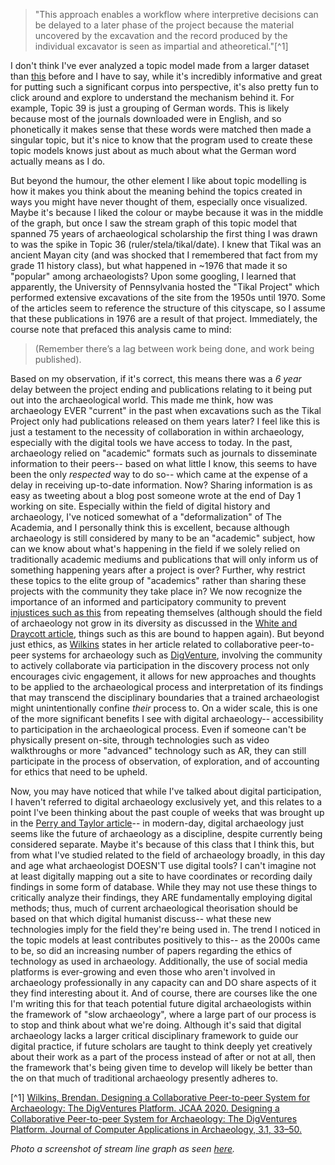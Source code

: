 
> "This approach enables a workflow where interpretive decisions can be delayed to a later phase of the project because the material uncovered by the excavation and the record produced by the individual excavator is seen as impartial and atheoretical."[^1]

I don't think I've ever analyzed a topic model made from a larger dataset than [this](https://shawngraham.github.io/archae-topic-models/20000/#) before and I have to say, while it's incredibly informative and great for putting such a significant corpus into perspective, it's also pretty fun to click around and explore to understand the mechanism behind it. For example, Topic 39 is just a grouping of German words. This is likely because most of the journals downloaded were in English, and so phonetically it makes sense that these words were matched then made a singular topic, but it's nice to know that the program used to create these topic models knows just about as much about what the German word actually means as I do.

But beyond the humour, the other element I like about topic modelling is how it makes you think about the meaning behind the topics created in ways you might have never thought of them, especially once visualized. Maybe it's because I liked the colour or maybe because it was in the middle of the graph, but once I saw the stream graph of this topic model that spanned 75 years of archaeological scholarship the first thing I was drawn to was the spike in Topic 36 (ruler/stela/tikal/date). I knew that Tikal was an ancient Mayan city (and was shocked that I remembered that fact from my grade 11 history class), but what happened in ~1976 that made it so "popular" among archaeologists? Upon some googling, I learned that apparently, the University of Pennsylvania hosted the "Tikal Project" which performed extensive excavations of the site from the 1950s until 1970. Some of the articles seem to reference the structure of this cityscape, so I assume that these publications in 1976 are a result of that project. Immediately, the course note that prefaced this analysis came to mind:

  > (Remember there’s a lag between work being done, and work being published).

Based on my observation, if it's correct, this means there was a *6 year* delay between the project ending and publications relating to it being put out into the archaeological world. This made me think, how was archaeology EVER "current" in the past when excavations such as the Tikal Project only had publications released on them years later? I feel like this is just a testament to the necessity of collaboration in within archaeology, especially with the digital tools we have access to today. In the past, archaeology relied on "academic" formats such as journals to disseminate information to their peers-- based on what little I know, this seems to have been the only *respected* way to do so-- which came at the expense of a delay in receiving up-to-date information. Now? Sharing information is as easy as tweeting about a blog post someone wrote at the end of Day 1 working on site. Especially within the field of digital history and archaeology, I've noticed somewhat of a "deformalization" of The Academia, and I personally think this is excellent, because although archaeology is still considered by many to be an "academic" subject, how can we know about what's happening in the field if we solely relied on traditionally academic mediums and publications that will only inform us of something happening years after a project is over? Further, why restrict these topics to the elite group of "academics" rather than sharing these projects with the community they take place in? We now recognize the importance of an informed and participatory community to prevent [injustices such as this](https://www.washingtonpost.com/local/virginia-politics/headstones-black-cemetery-potomac-river/2020/10/25/3586f0d4-0d7a-11eb-8074-0e943a91bf08_story.html) from repeating themselves (although should the field of archaeology not grow in its diversity as discussed in the [White and Draycott article](https://www.sapiens.org/archaeology/archaeology-diversity/), things such as this are bound to happen again). But beyond just ethics, as [Wilkins](http://doi.org/10.5334/jcaa.34) states in her article related to collaborative peer-to-peer systems for archaeology such as [DigVenture](https://digventures.com/), involving the community to actively collaborate via participation in the discovery process not only encourages civic engagement, it allows for new approaches and thoughts to be applied to the archaeological process and interpretation of its findings that may transcend the disciplinary boundaries that a trained archaeologist might unintentionally confine *their* process to. On a wider scale, this is one of the more significant benefits I see with digital archaeology-- accessibility to participation in the archaeological process. Even if someone can't be physically present on-site, through technologies such as video walkthroughs or more "advanced" technology such as AR, they can still participate in the process of observation, of exploration, and of accounting for ethics that need to be upheld.

Now, you may have noticed that while I've talked about digital participation, I haven't referred to digital archaeology exclusively yet, and this relates to a point I've been thinking about the past couple of weeks that was brought up in the [Perry and Taylor article](https://digiarch.netlify.app/data/Theorising_the_Digital_A_Call_to_Action.pdf)-- in modern-day, digital archaeology just seems like the future of archaeology as a discipline, despite currently being considered separate. Maybe it's because of this class that I think this, but from what I've studied related to the field of archaeology broadly, in this day and age what archaeologist DOESN'T use digital tools? I can't imagine not at least digitally mapping out a site to have coordinates or recording daily findings in some form of database. While they may not use these things to critically analyze their findings, they ARE fundamentally employing digital methods; thus, much of current archaeological theorisation should be based on that which digital humanist discuss-- what these new technologies imply for the field they're being used in. The trend I noticed in the topic models at least contributes positively to this-- as the 2000s came to be, so did an increasing number of papers regarding the ethics of technology as used in archaeology. Additionally, the use of social media platforms is ever-growing and even those who aren't involved in archaeology professionally in any capacity can and DO share aspects of it they find interesting about it. And of course, there are courses like the one I'm writing this for that teach potential future digital archaeologists within the framework of "slow archaeology", where a large part of our process is to stop and think about what we're doing. Although it's said that digital archaeology lacks a larger critical disciplinary framework to guide our digital practice, if future scholars are taught to think deeply yet creatively about their work as a part of the process instead of after or not at all, then the framework that's being given time to develop will likely be better than the on that much of traditional archaeology presently adheres to.

[^1] [Wilkins, Brendan. Designing a Collaborative Peer-to-peer System for Archaeology: The DigVentures Platform. JCAA 2020. Designing a Collaborative Peer-to-peer System for Archaeology: The DigVentures Platform. Journal of Computer Applications in Archaeology, 3.1, 33–50.](http://doi.org/10.5334/jcaa.34)

*Photo a screenshot of stream line graph as seen [here](https://shawngraham.github.io/archae-topic-models/20000/#/model/yearly).*
